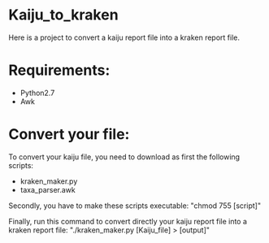 # Kaiju_to_kraken
Here is a project to convert a kaiju report file into a kraken report file.

# Requirements:
- Python2.7
- Awk

# Convert your file:
To convert your kaiju file, you need to download as first the following scripts:
- kraken_maker.py
- taxa_parser.awk

Secondly, you have to make these scripts executable:
"chmod 755 [script]"

Finally, run this command to convert directly your kaiju report file into a kraken report file:
"./kraken_maker.py [Kaiju_file] > [output]"
